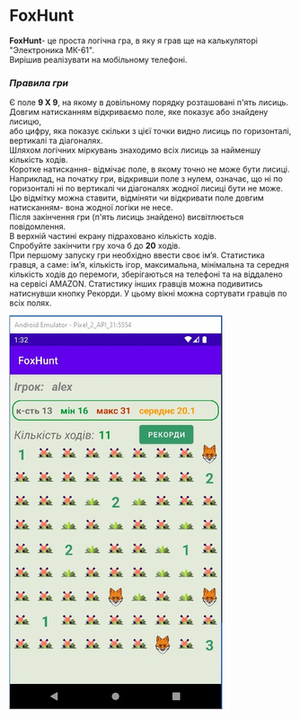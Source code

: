 # **FoxHunt**
**FoxHunt**- це проста логічна гра, в яку я грав ще на калькуляторі "Электроника МК-61".   
Вирішив реалізувати на мобільному телефоні.  
### *Правила гри*   
Є поле **9 Х 9**, на якому в довільному порядку розташовані п'ять лисиць.    
Довгим натисканням відкриваємо поле, яке показує або знайдену лисицю,   
або цифру, яка показує скільки з цієї точки видно лисиць по горизонталі, вертикалі та діагоналях.  
Шляхом логічних міркувань знаходимо всіх лисиць за найменшу кількість ходів.  
Коротке натискання- відмічає поле, в якому точно не може бути лисиці.    
Наприклад, на початку гри, відкривши поле з нулем, означає, що ні по горизонталі ні по вертикалі чи діагоналях жодної лисиці бути не може.    
Цю відмітку можна ставити, відміняти чи відкривати поле довгим натисканням- вона жодної логіки не несе.   
Після закінчення гри (п'ять лисиць знайдено) висвітлюється повідомлення.    
В верхній частині екрану підраховано кількість ходів.   
Спробуйте закінчити гру хоча б до **20** ходів.     
При першому запуску гри необхідно ввести своє ім’я.
Статистика гравця, а саме: ім’я,  кількість ігор, максимальна, мінімальна та середня кількість ходів до перемоги, зберігаються на телефоні та на віддалено на сервісі AMAZON. Статистику інших гравців можна подивитись натиснувши кнопку Рекорди. У цьому вікні можна сортувати гравців по всіх полях. 

![](Fox.jpg)
